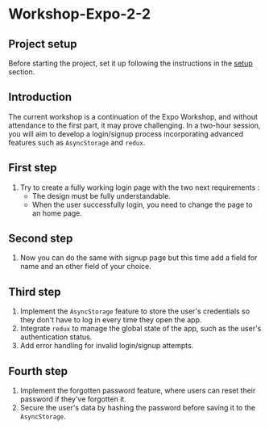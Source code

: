 # Workshop-Expo-2-2

## Project setup

Before starting the project, set it up following the instructions in the [setup](./SETUP.md) section.

## Introduction

The current workshop is a continuation of the Expo Workshop, and without attendance to the first part, it may prove challenging. In a two-hour session, you will aim to develop a login/signup process incorporating advanced features such as `AsyncStorage` and `redux`.

## First step

1. Try to create a fully working login page with the two next requirements :
   - The design must be fully understandable.
   - When the user successfully login, you need to change the page to an home page.

## Second step

1. Now you can do the same with signup page but this time add a field for name and an other field of your choice.

## Third step

1. Implement the `AsyncStorage` feature to store the user's credentials so they don't have to log in every time they open the app.
2. Integrate `redux` to manage the global state of the app, such as the user's authentication status.
3. Add error handling for invalid login/signup attempts.

## Fourth step

1. Implement the forgotten password feature, where users can reset their password if they've forgotten it.
2. Secure the user's data by hashing the password before saving it to the `AsyncStorage`.
